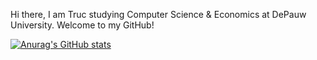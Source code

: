 Hi there, I am Truc studying Computer Science & Economics at DePauw University. Welcome to my GitHub! 

[![Anurag's GitHub stats](https://github-readme-stats.vercel.app/api?username=trucnguyen10)](https://github.com/anuraghazra/github-readme-stats)

